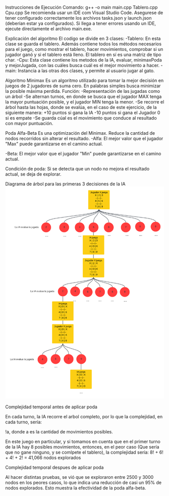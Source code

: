 Instrucciones de Ejecución
Comando: g++ -o main main.cpp Tablero.cpp Cpu.cpp
Se recomienda usar un IDE com Visual Studio Code. Asegurese de tener configurado correctamente los archivos tasks.json y launch.json (deberían estar ya configurados). Si llega a tener errores usando un IDE, ejecute directamente el archivo main.exe.

Explicación del algoritmo
El codigo se divide en 3 clases:
    -Tablero: En esta clase se guarda el tablero. Además contiene todos los métodos necesarios para el juego, como mostrar el tablero, hacer movimientos, comprobar si un jugador ganó y si el tablero está lleno. El tablero en sí es una matriz de tipo char.
    -Cpu: Esta clase contiene los metodos de la IA, evaluar, minimaxPoda y mejorJugada, con las cuáles busca cuál es el mejor movimiento a hacer.
    -main: Instancia a las otras dos clases, y permite al usuario jugar al gato.

Algoritmo Minimax
Es un algoritmo utilizado para tomar la mejor decisión en juegos de 2 jugadores de suma cero. En palabras simples busca minimizar la posible máxima perdida.
Función:
    -Representación de las jugadas como un árbol
    -Se alternan turnos, en donde se busca que el jugador MAX tenga la mayor puntuación posible, y el jugador MIN tenga la menor.
    -Se recorre el árbol hasta las hojas, donde se evalúa, en el caso de este ejercicio, de la siguiente manera:
        +10 puntos si gana la IA
        -10 puntos si gana el Jugador
        0 si es empate
    -Se guarda cúal es el movimiento que conduce al resultado con mayor puntuación.

Poda Alfa-Beta
Es una optimización del Minimax. Reduce la cantidad de nodos recorridos sin alterar el resultado.
-Alfa:
El mejor valor que el jugador "Max" puede garantizarse en el camino actual.

-Beta:
El mejor valor que el jugador "Min" puede garantizarse en el camino actual.

Condición de poda:
Si se detecta que un nodo no mejora el resultado actual, se deja de explorar.

Diagrama de árbol para las primeras 3 decisiones de la IA
![Diagrama](arbol.png)

Complejidad temporal antes de aplicar poda

En cada turno, la IA recorre el arbol completo, por lo que la complejidad, en cada turno, sería:

!a, donde a es la cantidad de movimientos posibles. 

En este juego en particular, y si tomamos en cuenta que en el primer turno de la IA hay 8 posibles movimientos, entonces, en el peor caso (Que sería que no gane ninguno, y se comlpete el tablero), la complejidad sería:
8! + 6! + 4! + 2! = 41,066 nodos explorados

Complejidad temporal despues de aplicar poda

Al hacer distintas pruebas, se vió que se exploraron entre 2500 y 3000 nodos en los peores casos, lo que indica una reducción de casi un 95% de nodos explorados. Esto muestra la efectividad de la poda alfa-beta.